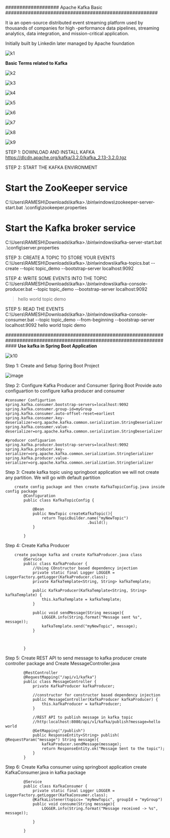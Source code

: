 ################### Apache Kafka Basic ######################################################

It ia an open-source distributed event streaming platform used by thousands of companies
for high -performance data pipelines, streaming analytics, data integration, and mission-critical 
application.

Initially built by Linkedin later managed by Apache foundation

![k1](https://user-images.githubusercontent.com/42623098/235530737-af8b3a73-5195-4a5a-92c5-78f9cd0da820.jpg)



**Basic Terms related to Kafka**

![k2](https://user-images.githubusercontent.com/42623098/235530803-7e43b87f-74a6-41f1-bd2e-58131f083e5a.jpg)

![k3](https://user-images.githubusercontent.com/42623098/235530833-3386a432-1445-48a3-b6ea-e00dd7498847.jpg)


![k4](https://user-images.githubusercontent.com/42623098/235530863-57e09d33-23bf-4939-86b6-9744ac479c6f.jpg)


![k5](https://user-images.githubusercontent.com/42623098/235530896-faa3b90f-3043-447d-93d9-f481f1fecf89.jpg)

![k6](https://user-images.githubusercontent.com/42623098/235530921-804d53e8-3d07-4acd-a089-7638fba1cb85.jpg)

![k7](https://user-images.githubusercontent.com/42623098/235530958-eeb8fbc9-7edd-4e93-8c44-a3f121259ea2.jpg)

![k8](https://user-images.githubusercontent.com/42623098/235530992-77d606b2-e2c7-4a0e-815a-46c6f14b4e72.jpg)

![k9](https://user-images.githubusercontent.com/42623098/235531019-d57df240-d14d-4c12-b8c1-2fb0693119e3.jpg)


STEP 1: DOWNLOAD AND INSTALL KAFKA
https://dlcdn.apache.org/kafka/3.2.0/kafka_2.13-3.2.0.tgz

STEP 2: START THE KAFKA ENVIRONMENT
# Start the ZooKeeper service
C:\Users\RAMESH\Downloads\kafka>.\bin\windows\zookeeper-server-start.bat .\config\zookeeper.properties

# Start the Kafka broker service
C:\Users\RAMESH\Downloads\kafka>.\bin\windows\kafka-server-start.bat .\config\server.properties

STEP 3: CREATE A TOPIC TO STORE YOUR EVENTS
C:\Users\RAMESH\Downloads\kafka>.\bin\windows\kafka-topics.bat --create --topic topic_demo --bootstrap-server localhost:9092

STEP 4: WRITE SOME EVENTS INTO THE TOPIC
C:\Users\RAMESH\Downloads\kafka>.\bin\windows\kafka-console-producer.bat --topic topic_demo --bootstrap-server localhost:9092
>hello world
>topic demo

STEP 5:  READ THE EVENTS
C:\Users\RAMESH\Downloads\kafka>.\bin\windows\kafka-console-consumer.bat --topic topic_demo --from-beginning --bootstrap-server localhost:9092
hello world
topic demo


####################################################################################################################
**Use kafka in Spring Boot Application**

![k10](https://user-images.githubusercontent.com/42623098/235531220-02d8be08-6431-4e50-96e2-3d6ef421f2ef.jpg)

Step 1: Create and Setup Spring Boot Project

![image](https://user-images.githubusercontent.com/42623098/235531989-55562af4-0899-4a99-8bd7-3020b1c76841.png)


Step 2: Configure Kafka Producer and Consumer
    Spring Boot Provide auto configuartion to configure kafka producer and consumer

    #consumer Configurtion
    spring.kafka.consumer.bootstrap-servers=localhost:9092
    spring.kafka.consumer.group-id=myGroup
    spring.kafka.consumer.auto-offset-reset=earliest
    spring.kafka.consumer.key-deserializer=org.apache.kafka.common.serialization.StringDeserializer
    spring.kafka.consumer.value-deserializer=org.apache.kafka.common.serialization.StringDeserializer

    #producer configuarion
    spring.kafka.producer.bootstrap-servers=localhost:9092
    spring.kafka.producer.key-serializer=org.apache.kafka.common.serialization.StringSerializer
    spring.kafka.producer.value-serializer=org.apache.kafka.common.serialization.StringSerializer

Step 3: Create kafka topic using springboot application
        we will not create any partition. We will go with default partition

        create config package and then create KafkaTopicConfig.java inside config package
            @Configuration
            public class KafkaTopicConfig {

                @Bean
                public NewTopic createKafkaTopic(){
                    return TopicBuilder.name("myNewTopic")
                                        .build();
                }
                
            }

Step 4: Create Kafka Producer

        create package kafka and create KafkaProducer.java class
            @Service
            public class KafkaProducer {
                //Using COnstructor based dependency injection
                private static final Logger LOGGER = LoggerFactory.getLogger(KafkaProducer.class);
                private KafkaTemplate<String, String> kafkaTemplate;

                public KafkaProducer(KafkaTemplate<String, String> kafkaTemplate) {
                    this.kafkaTemplate = kafkaTemplate;
                }

                public void sendMessage(String message){
                    LOGGER.info(String.format("Message sent %s", message));
                    kafkaTemplate.send("myNewTopic", message); 
                }
                

                
            }

Step 5: Create REST API to send message to kafka producer
        create controller package and Create MessageController.java

            @RestController
            @RequestMapping("/api/v1/kafka")
            public class MessageController {
                private KafkaProducer kafkaProducer;

                //constructor for constructor based dependency injection
                public MessageController(KafkaProducer kafkaProducer) {
                    this.kafkaProducer = kafkaProducer;
                }

                //REST API to publish message in kafka topic
                //http:localhost:8080/api/v1/kafka/publish?message=hello world
                @GetMapping("/publish")
                public ResponseEntity<String> publish( @RequestParam("message") String message){
                    kafkaProducer.sendMessage(message);
                    return ResponseEntity.ok("Message Sent to the topic");
                }
            }

Step 6: Create Kafka consumer using springboot application
        create KafkaConsumer.java in kafka package
        
            @Service
            public class KafkaConsumer {
                private static final Logger LOGGER = LoggerFactory.getLogger(KafkaConsumer.class);
                @KafkaListener(topics= "myNewTopic", groupId = "myGroup")
                public void consume(String message){
                    LOGGER.info(String.format("Message received -> %s", message));

                }
                
            }


